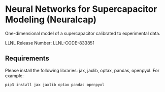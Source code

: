 # Neural Networks for Supercapacitor Modeling (Neuralcap)

One-dimensional model of a supercapacitor calibrated to experimental data.

LLNL Release Number: LLNL-CODE-833851

## Requirements

Please install the following libraries: jax, jaxlib, optax, pandas, openpyxl. For example:

`pip3 install jax jaxlib optax pandas openpyxl`
